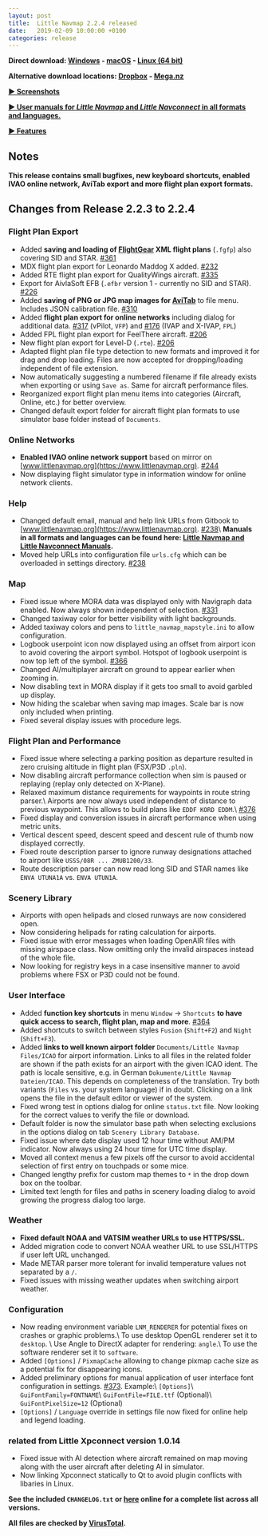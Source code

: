 ```yaml
---
layout: post
title:  Little Navmap 2.2.4 released
date:   2019-02-09 10:00:00 +0100
categories: release
---
```


**Direct download: [Windows](https://github.com/albar965/littlenavmap/releases/download/v2.2.4/LittleNavmap-win-2.2.4.zip) -
[macOS](https://github.com/albar965/littlenavmap/releases/download/v2.2.4/LittleNavmap-macOS-2.2.4.zip) -
[Linux \(64 bit\)](https://github.com/albar965/littlenavmap/releases/download/v2.2.4/LittleNavmap-linux-2.2.4.tar.gz)**

**Alternative download locations: [Dropbox](https://www.dropbox.com/sh/eh446yent4rz3uq/AACg8vMEmX8AxY_5Hjpt90kWa) - [Mega.nz](https://mega.nz/#F!iOZHlIab!65qqRGToUUCxiSMmzbab1w)**

[**► Screenshots**](/littlenavmapscreens.html)

[**► User manuals for _Little Navmap_ and _Little Navconnect_ in all formats and languages.**](/manuals.html)

[**► Features**](/littlenavmap.html)

## Notes

**This release contains small bugfixes, new keyboard shortcuts, enabled IVAO online network, AviTab export and more flight plan export formats.**

## Changes from Release 2.2.3 to 2.2.4

### Flight Plan Export

* Added **saving and loading of [FlightGear](http://home.flightgear.org/) XML flight plans** (`.fgfp`) also covering SID and STAR. [#361](https://github.com/albar965/littlenavmap/issues/361)
* MDX flight plan export for Leonardo Maddog X added. [#232](https://github.com/albar965/littlenavmap/issues/232)
* Added RTE flight plan export for QualityWings aircraft. [#335](https://github.com/albar965/littlenavmap/issues/335)
* Export for AivlaSoft EFB (`.efbr` version 1 - currently no SID and STAR). [#226](https://github.com/albar965/littlenavmap/issues/226)
* Added **saving of PNG or JPG map images for [AviTab](https://github.com/fpw/avitab)** to file menu. Includes JSON calibration file. [#310](https://github.com/albar965/littlenavmap/issues/310)
* Added **flight plan export for online networks** including dialog for additional data. [#317](https://github.com/albar965/littlenavmap/issues/317) (vPilot, `VFP`) and [#176](https://github.com/albar965/littlenavmap/issues/176) (IVAP and X-IVAP, `FPL`)
* Added FPL flight plan export for FeelThere aircraft. [#206](https://github.com/albar965/littlenavmap/issues/206)
* New flight plan export for Level-D (`.rte`). [#206](https://github.com/albar965/littlenavmap/issues/206)
* Adapted flight plan file type detection to new formats and improved it for drag and drop loading. Files are now accepted for dropping/loading independent of file extension.
* Now automatically suggesting a numbered filename if file already exists when exporting or using `Save as`. Same for aircraft performance files.
* Reorganized export flight plan menu items into categories (Aircraft, Online, etc.) for better overview.
* Changed default export folder for aircraft flight plan formats to use simulator base folder instead of `Documents`.

### Online Networks

* **Enabled IVAO online network support** based on mirror on [www.littlenavmap.org](https://www.littlenavmap.org). [#244](https://github.com/albar965/littlenavmap/issues/244)
* Now displaying flight simulator type in information window for online network clients.

### Help

* Changed default email, manual and help link URLs from Gitbook to [www.littlenavmap.org](https://www.littlenavmap.org). [#238](https://github.com/albar965/littlenavmap/issues/238)\\
  **Manuals in all formats and languages can be found here: [Little Navmap and Little Navconnect Manuals](https://albar965.github.io/manuals.html).**
* Moved help URLs into configuration file `urls.cfg` which can be overloaded in settings directory. [#238](https://github.com/albar965/littlenavmap/issues/238)

### Map

* Fixed issue where MORA data was displayed only with Navigraph data enabled. Now always shown independent of selection. [#331](https://github.com/albar965/littlenavmap/issues/331)
* Changed taxiway color for better visibility with light backgrounds.
* Added taxiway colors and pens to `little_navmap_mapstyle.ini` to allow configuration.
* Logbook userpoint icon now displayed using an offset from airport icon to avoid covering the airport symbol. Hotspot of logbook userpoint is now top left of the symbol. [#366](https://github.com/albar965/littlenavmap/issues/366)
* Changed AI/multiplayer aircraft on ground to appear earlier when zooming in.
* Now disabling text in MORA display if it gets too small to avoid garbled up display.
* Now hiding the scalebar when saving map images. Scale bar is now only included when printing.
* Fixed several display issues with procedure legs.

### Flight Plan and Performance

* Fixed issue where selecting a parking position as departure resulted in zero cruising altitude in flight plan (FSX/P3D `.pln`).
* Now disabling aircraft performance collection when sim is paused or replaying (replay only detected on X-Plane).
* Relaxed maximum distance requirements for waypoints in route string parser.\\
  Airports are now always used independent of distance to previous waypoint. This allows to build plans like `EDDF KORD EDDM`.\\
  [#376](https://github.com/albar965/littlenavmap/issues/376)
* Fixed display and conversion issues in aircraft performance when using metric units.
* Vertical descent speed, descent speed and descent rule of thumb now displayed correctly.
* Fixed route description parser to ignore runway designations attached to airport like `USSS/08R ... ZMUB1200/33`.
* Route description parser can now read long SID and STAR names like `ENVA UTUNA1A` vs. `ENVA UTUN1A`.

### Scenery Library

* Airports with open helipads and closed runways are now considered open.
* Now considering helipads for rating calculation for airports.
* Fixed issue with error messages when loading OpenAIR files with missing airspace class. Now omitting only the invalid airspaces instead of the whole file.
* Now looking for registry keys in a case insensitive manner to avoid problems where FSX or P3D could not be found.

### User Interface

* Added **function key shortcuts** in menu `Window` -> `Shortcuts` **to have quick access to search, flight plan, map and more**. [#364](https://github.com/albar965/littlenavmap/issues/364)
* Added shortcuts to switch between styles `Fusion` (`Shift+F2`) and `Night` (`Shift+F3`).
* Added **links to well known airport folder** `Documents/Little Navmap Files/ICAO` for airport information. Links to all files in the related folder are shown if the path exists for an airport with the given ICAO ident. The path is locale sensitive, e.g. in German `Dokumente/Little Navmap Dateien/ICAO`. This depends on completeness of the translation. Try both variants (`Files` vs. your system language) if in doubt. Clicking on a link opens the file in the default editor or viewer of the system.
* Fixed wrong test in options dialog for online `status.txt` file. Now looking for the correct values to verify the file or download.
* Default folder is now the simulator base path when selecting exclusions in the options dialog on tab `Scenery Library Database`.
* Fixed issue where date display used 12 hour time without AM/PM indicator. Now always using 24 hour time for UTC time display.
* Moved all context menus a few pixels off the cursor to avoid accidental selection of first entry on touchpads or some mice.
* Changed lengthy prefix for custom map themes to `*` in the drop down box on the toolbar.
* Limited text length for files and paths in scenery loading dialog to avoid growing the progress dialog too large.

### Weather

* **Fixed default NOAA and VATSIM weather URLs to use HTTPS/SSL.**
* Added migration code to convert NOAA weather URL to use SSL/HTTPS if user left URL unchanged.
* Made METAR parser more tolerant for invalid temperature values not separated by a `/`.
* Fixed issues with missing weather updates when switching airport weather.

### Configuration

* Now reading environment variable `LNM_RENDERER` for potential fixes on crashes or graphic problems.\\
  To use desktop OpenGL renderer set it to `desktop`. \\
  Use Angle to DirectX adapter for rendering: `angle`.\\
  To use the software renderer set it to `software`.
* Added `[Options]` / `PixmapCache` allowing to change pixmap cache size as a potential fix for disappearing icons.
* Added preliminary options for manual application of user interface font configuration in settings. [#373](https://github.com/albar965/littlenavmap/issues/373). Example:\\
  `[Options]`\\
  `GuiFontFamily=FONTNAME`\\
  `GuiFontFile=FILE.ttf` (Optional)\\
  `GuiFontPixelSize=12` (Optional)
* `[Options]` / `Language` override in settings file now fixed for online help and legend loading.

### related from Little Xpconnect version 1.0.14

* Fixed issue with AI detection where aircraft remained on map moving along with the user aircraft after deleting AI in simulator.
* Now linking Xpconnect statically to Qt to avoid plugin conflicts with libaries in Linux.

**See the included `CHANGELOG.txt` or [here](https://github.com/albar965/littlenavmap/blob/release/2.2/CHANGELOG.txt) online for a complete list across all versions.**

**All files are checked by [VirusTotal](https://www.virustotal.com).**
